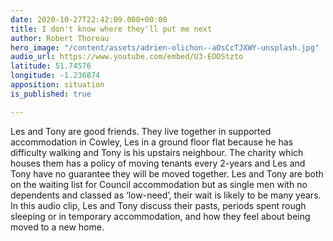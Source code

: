 ```yaml
---
date: 2020-10-27T22:42:09.000+00:00
title: I don't know where they'll put me next
author: Robert Thoreau
hero_image: "/content/assets/adrien-olichon--aOsCcTJXWY-unsplash.jpg"
audio_url: https://www.youtube.com/embed/U3-EOOStzto
latitude: 51.74576
longitude: -1.236874
apposition: situation
is_published: true

---
```

Les and Tony are good friends. They live together in supported
accommodation in Cowley, Les in a ground floor flat because he has
difficulty walking and Tony is his upstairs neighbour. The charity
which houses them has a policy of moving tenants every 2-years and Les
and Tony have no guarantee they will be moved together. Les and Tony
are both on the waiting list for Council accommodation but as single
men with no dependents and classed as ‘low-need’, their wait is likely
to be many years. In this audio clip, Les and Tony discuss their
pasts, periods spent rough sleeping or in temporary accommodation, and
how they feel about being moved to a new home.
